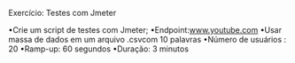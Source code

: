 Exercício: Testes com Jmeter 

•Crie um script de testes com Jmeter; 
•Endpoint:www.youtube.com 
•Usar massa de dados em um arquivo .csvcom 10 palavras 
•Número de usuários : 20 
•Ramp-up: 60 segundos 
•Duração: 3 minutos
